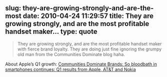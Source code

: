 slug: they-are-growing-strongly-and-are-the-most
date: 2010-04-24 11:29:57
title: They are growing strongly, and are the most profitable handset maker...
type: quote
---

> They are growing strongly, and are the most profitable handset maker with fierce brand loyalty. They are doing just fine ignoring the grumpy old man from the Communities Dominate blog haha.

About Apple’s Q1 growth: [Communities Dominate Brands: So bloodbath in smartphones continues: Q1 results from Apple, AT&T and Nokia](http://communities-dominate.blogs.com/brands/2010/04/so-bloodbath-in-smartphones-continues-q1-results-from-apple-att-and-nokia.html)

